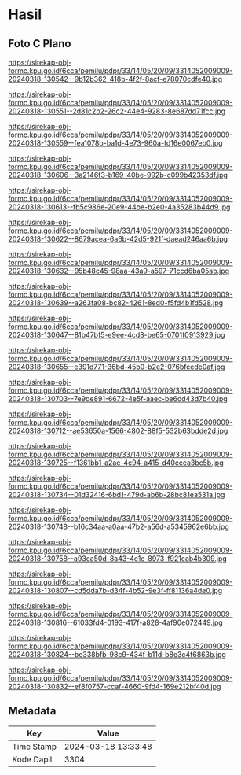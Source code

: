 # Hasil

## Foto C Plano

https://sirekap-obj-formc.kpu.go.id/6cca/pemilu/pdpr/33/14/05/20/09/3314052009009-20240318-130542--9b12b362-418b-4f2f-8acf-e78070cdfe40.jpg

https://sirekap-obj-formc.kpu.go.id/6cca/pemilu/pdpr/33/14/05/20/09/3314052009009-20240318-130551--2d81c2b2-26c2-44e4-9283-8e687dd71fcc.jpg

https://sirekap-obj-formc.kpu.go.id/6cca/pemilu/pdpr/33/14/05/20/09/3314052009009-20240318-130559--fea1078b-ba1d-4e73-960a-fd16e0067eb0.jpg

https://sirekap-obj-formc.kpu.go.id/6cca/pemilu/pdpr/33/14/05/20/09/3314052009009-20240318-130606--3a2146f3-b169-40be-992b-c099b42353df.jpg

https://sirekap-obj-formc.kpu.go.id/6cca/pemilu/pdpr/33/14/05/20/09/3314052009009-20240318-130613--fb5c986e-20e9-44be-b2e0-4a35283b44d9.jpg

https://sirekap-obj-formc.kpu.go.id/6cca/pemilu/pdpr/33/14/05/20/09/3314052009009-20240318-130622--8679acea-6a6b-42d5-921f-daead246aa6b.jpg

https://sirekap-obj-formc.kpu.go.id/6cca/pemilu/pdpr/33/14/05/20/09/3314052009009-20240318-130632--95b48c45-98aa-43a9-a597-71ccd6ba05ab.jpg

https://sirekap-obj-formc.kpu.go.id/6cca/pemilu/pdpr/33/14/05/20/09/3314052009009-20240318-130639--a263fa08-bc82-4261-8ed0-f5fd4b1fd528.jpg

https://sirekap-obj-formc.kpu.go.id/6cca/pemilu/pdpr/33/14/05/20/09/3314052009009-20240318-130647--81b47bf5-e9ee-4cd8-be65-0701f0913929.jpg

https://sirekap-obj-formc.kpu.go.id/6cca/pemilu/pdpr/33/14/05/20/09/3314052009009-20240318-130655--e391d771-36bd-45b0-b2e2-076bfcede0af.jpg

https://sirekap-obj-formc.kpu.go.id/6cca/pemilu/pdpr/33/14/05/20/09/3314052009009-20240318-130703--7e9de891-6672-4e5f-aaec-be6dd43d7b40.jpg

https://sirekap-obj-formc.kpu.go.id/6cca/pemilu/pdpr/33/14/05/20/09/3314052009009-20240318-130712--ae53650a-1566-4802-88f5-532b63bdde2d.jpg

https://sirekap-obj-formc.kpu.go.id/6cca/pemilu/pdpr/33/14/05/20/09/3314052009009-20240318-130725--f1361bb1-a2ae-4c94-a415-d40ccca3bc5b.jpg

https://sirekap-obj-formc.kpu.go.id/6cca/pemilu/pdpr/33/14/05/20/09/3314052009009-20240318-130734--01d32416-6bd1-479d-ab6b-28bc81ea531a.jpg

https://sirekap-obj-formc.kpu.go.id/6cca/pemilu/pdpr/33/14/05/20/09/3314052009009-20240318-130748--b16c34aa-a0aa-47b2-a56d-a5345962e6bb.jpg

https://sirekap-obj-formc.kpu.go.id/6cca/pemilu/pdpr/33/14/05/20/09/3314052009009-20240318-130758--a93ca50d-8a43-4e1e-8973-f921cab4b309.jpg

https://sirekap-obj-formc.kpu.go.id/6cca/pemilu/pdpr/33/14/05/20/09/3314052009009-20240318-130807--cd5dda7b-d34f-4b52-9e3f-ff81136a4de0.jpg

https://sirekap-obj-formc.kpu.go.id/6cca/pemilu/pdpr/33/14/05/20/09/3314052009009-20240318-130816--61033fd4-0193-417f-a828-4af90e072449.jpg

https://sirekap-obj-formc.kpu.go.id/6cca/pemilu/pdpr/33/14/05/20/09/3314052009009-20240318-130824--be338bfb-98c9-434f-b11d-b8e3c4f6863b.jpg

https://sirekap-obj-formc.kpu.go.id/6cca/pemilu/pdpr/33/14/05/20/09/3314052009009-20240318-130832--ef8f0757-ccaf-4660-9fd4-169e212bf40d.jpg


## Metadata

| Key        | Value               |
| ---------- | ------------------- |
| Time Stamp | 2024-03-18 13:33:48 |
| Kode Dapil | 3304                |



